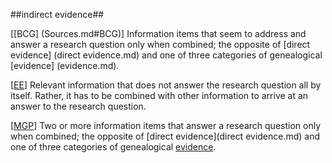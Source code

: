 ##indirect evidence##

\[[BCG] (Sources.md#BCG)\] Information items that seem to address and answer a research question only when combined; the opposite of [direct evidence] (direct evidence.md) and one of three categories of genealogical [evidence] (evidence.md).

\[[EE](SOURCES.md#EE)\]  Relevant information that does not answer the research question all by itself. Rather, it has to be combined with other information to arrive at an answer to the research question.

\[[MGP](SOURCES.md#MGP)\] Two or more information items that answer a research question only when combined; the opposite of [direct evidence](direct evidence.md) and one of three categories of genealogical [evidence](evidence.md).

